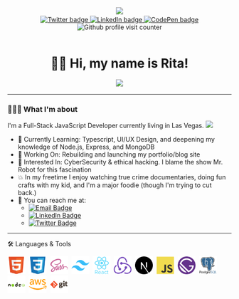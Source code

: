 <div id="header" align="center">
  
  <img src="https://media.giphy.com/media/4CT0HDGW75DSDOdxZR/giphy.gif" />
  <div id="badges">
    <a href="https://twitter.com/ritabradley_dev" target="_blank">
      <img src="https://img.shields.io/badge/Twitter-1DA1F2?logo=twitter&logoColor=white&style=for-the-badge" alt="Twitter badge" />
    </a>
    <a href="https://linkedin.com/in/ritabradley" target="_blank">
      <img src="https://img.shields.io/badge/LinkedIn-0077b5?logo=linkedin&logoColor=white&style=for-the-badge" alt="LinkedIn badge" />
    </a>
    <a href="https://codepen.io/ritabradley_dev" target="_blank">
      <img src="https://img.shields.io/badge/CodePen-black?logo=codepen&logoColor=white&style=for-the-badge" alt="CodePen badge" />
    </a>
  </div>
  <div id="counter">
    <img src="https://komarev.com/ghpvc/?username=ritabradley&style=flat-square&color=8632E6" alt="Github profile visit counter" />
  </div>
  <br />
  <h1>👋🏽 Hi, my name is Rita!</h1>
</div>
<div align="center">
  <img src="https://media.giphy.com/media/L1R1tvI9svkIWwpVYr/giphy.gif" />
</div>

---

### 👩🏽‍💻 What I'm about

I'm a Full-Stack JavaScript Developer currently living in Las Vegas. <img src="https://media.giphy.com/media/jtR6Yd7Aj2uzPqJ046/giphy.gif" width="50" /> 

- 🧠 Currently Learning: Typescript, UI/UX Design, and deepening my knowledge of Node.js, Express, and MongoDB
- 🔭 Working On: Rebuilding and launching my portfolio/blog site
- 🤔 Interested In: CyberSecurity & ethical hacking. I blame the show Mr. Robot for this fascination
- 💥 In my freetime I enjoy watching true crime documentaries, doing fun crafts with my kid, and I'm a major foodie (though I'm trying to cut back.)
- 📧 You can reach me at: 
  - [![Email Badge](https://img.shields.io/badge/-rita@ritabradley.dev-8632E6?style=flat&logo=Gmail&logoColor=white)](mailto:rita@ritabradley.dev)
  - [![LinkedIn Badge](https://img.shields.io/badge/-ritabradley-0077b5?style=flat&logo=Linkedin&logoColor=white)](https://linkedin.com/in/ritabradley)
  - [![Twitter Badge](https://img.shields.io/badge/-ritabradley\__dev-1DA1F2?style=flat&logo=Twitter&logoColor=white)](https://twitter.com/ritabradley_dev)

---
🛠 Languages & Tools
<div>
  <img src="https://github.com/devicons/devicon/blob/master/icons/html5/html5-original.svg" title="HTML5" alt="HTML" width="40" height="40"/>&nbsp;
  <img src="https://github.com/devicons/devicon/blob/master/icons/css3/css3-original.svg" title="CSS3" alt="CSS" width="40" height="40"/>&nbsp;
  <img src="https://github.com/devicons/devicon/blob/master/icons/sass/sass-original.svg" title="Sass" alt="Sass" width="40" height="40"/>&nbsp;
  <img src="https://github.com/devicons/devicon/blob/master/icons/tailwindcss/tailwindcss-original.svg" title="TailwindCSS" alt="TailwindCSS" width="40" height="40"/>&nbsp;
  <img src="https://github.com/devicons/devicon/blob/master/icons/react/react-original-wordmark.svg" title="React" alt="React" width="40" height="40"/>&nbsp;
  <img src="https://github.com/devicons/devicon/blob/master/icons/redux/redux-original.svg" title="Redux" alt="Redux " width="40" height="40"/>&nbsp;
  <img src="https://github.com/devicons/devicon/blob/master/icons/nextjs/nextjs-original.svg" title="Next.js" alt="Next.js" width="40" height="40"/>&nbsp;
  <img src="https://github.com/devicons/devicon/blob/master/icons/javascript/javascript-original.svg" title="JavaScript" alt="JavaScript" width="40" height="40"/>&nbsp;
  <img src="https://github.com/devicons/devicon/blob/master/icons/gatsby/gatsby-original.svg" title="Gatsby"  alt="Gatsby" width="40" height="40"/>&nbsp;
  <img src="https://github.com/devicons/devicon/blob/master/icons/postgresql/postgresql-original-wordmark.svg" title="PostgreSQL"  alt="PostgreSQL" width="40" height="40"/>&nbsp;
  <img src="https://github.com/devicons/devicon/blob/master/icons/nodejs/nodejs-original-wordmark.svg" title="NodeJS" alt="NodeJS" width="40" height="40"/>&nbsp;
  <img src="https://github.com/devicons/devicon/blob/master/icons/amazonwebservices/amazonwebservices-plain-wordmark.svg" title="AWS" alt="AWS" width="40" height="40"/>&nbsp;
  <img src="https://github.com/devicons/devicon/blob/master/icons/git/git-original-wordmark.svg" title="Git" **alt="Git" width="40" height="40"/>
</div>